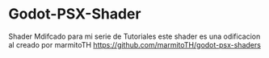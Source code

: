 # Godot-PSX-Shader
Shader Mdifcado para mi serie de Tutoriales este shader es una odificacion al creado por marmitoTH https://github.com/marmitoTH/godot-psx-shaders
